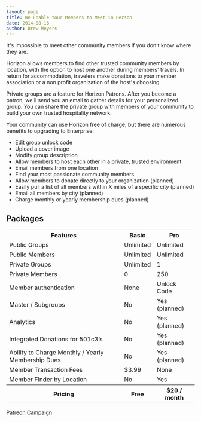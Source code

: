 ```yaml
---
layout: page
title: We Enable Your Members to Meet in Person
date: 2014-08-16
author: Drew Meyers
---
```

It's impossible to meet other community members if you don't know where they are.

Horizon allows members to find other trusted community members by location, with the option to host one another during members' travels. In return for accommodation, travelers make donations to your member association or a non profit organization of the host's choosing.

Private groups are a feature for Horizon Patrons. After you become a patron, we'll send you an email to gather details for your personalized group. You can share the private group with members of your community to build your own trusted hospitality network.

Your community can use Horizon free of charge, but there are numerous benefits to upgrading to Enterprise:

<ul>
	<li>Edit group unlock code</li>
  <li>Upload a cover image</li>
  <li>Modify group description</li>
	<li>Allow members to host each other in a private, trusted environment</li>
  <li>Email members from one location</li>
  <li>Find your most passionate community members</li>
  <li>Allow members to donate directly to your organization (planned)</li>
  <li>Easily pull a list of all members within X miles of a specific city (planned)</li>
  <li>Email all members by city (planned)</li>
  <li>Charge monthly or yearly membership dues (planned)</li>
</ul>

<h2 class="text-center">Packages</h2>

<table class="pricing-table margin-b">
  <tbody>
    <tr>
      <th>Features</th>
      <th>Basic</th>
      <th>Pro</th>
    </tr>
    <tr>
      <td>Public Groups</td>
      <td>Unlimited</td>
      <td>Unlimited</td>
    </tr>
    <tr>
      <td>Public Members</td>
      <td>Unlimited</td>
      <td>Unlimited</td>
    </tr>
    <tr>
      <td>Private Groups</td>
      <td>Unlimited</td>
      <td>1</td>
    </tr>
    <tr>
      <td>Private Members</td>
      <td>0</td>
      <td>250</td>
    </tr>
    <tr>
      <td>Member authentication</td>
      <td>None</td>
      <td>Unlock Code</td>
    </tr>
    <tr>
      <td>Master / Subgroups</td>
      <td>No</td>
      <td>Yes (planned)</td>
    </tr>
    <tr>
      <td>Analytics</td>
      <td>No</td>
      <td>Yes (planned)</td>
    </tr>
    <tr>
      <td>Integrated Donations for 501c3’s</td>
      <td>No</td>
      <td>Yes (planned)</td>
    </tr>
    <tr>
      <td>Ability to Charge Monthly / Yearly Membership Dues</td>
      <td>No</td>
      <td>Yes (planned)</td>
    </tr>
    <tr>
      <td>Member Transaction Fees</td>
      <td>$3.99</td>
      <td>None</td>
    </tr>
    <tr>
      <td>Member Finder by Location</td>
      <td>No</td>
      <td>Yes</td>
    </tr>
    <tr>
      <th>Pricing</th>
      <th>Free</th>
      <th>$20 / month</th>
    </tr>
  </tbody>
</table>

<a href="https://www.patreon.com/horizonapp" class="btn btn--full">Patreon Campaign</a>